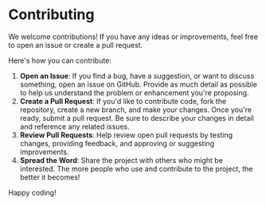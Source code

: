 # Contributing

We welcome contributions! If you have any ideas or improvements, feel free to open an issue or create a pull request.

Here's how you can contribute:

1. **Open an Issue**: If you find a bug, have a suggestion, or want to discuss something, open an issue on GitHub. Provide as much detail as possible to help us understand the problem or enhancement you're proposing.
2. **Create a Pull Request**: If you'd like to contribute code, fork the repository, create a new branch, and make your changes. Once you're ready, submit a pull request. Be sure to describe your changes in detail and reference any related issues.
3. **Review Pull Requests**: Help review open pull requests by testing changes, providing feedback, and approving or suggesting improvements.
4. **Spread the Word**: Share the project with others who might be interested. The more people who use and contribute to the project, the better it becomes!

Happy coding!
